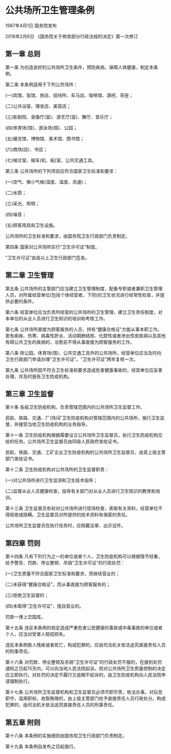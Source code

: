 # 公共场所卫生管理条例

1987年4月1日 国务院发布　

2016年2月6日 《国务院关于修改部分行政法规的决定》第一次修订　

<!-- INFO END -->

## 第一章 总则

第一条 为创造良好的公共场所卫生条件，预防疾病，保障人体健康，制定本条例。

第二条 本条例适用于下列公共场所：

(一)宾馆、饭馆、旅店、招待所、车马店、咖啡馆、酒吧、茶座；

(二)公共浴室、理发店、美容店；

(三)影剧院、录像厅(室)、游艺厅(室)、舞厅、音乐厅；

(四)体育场(馆)、游泳场(馆)、公园；

(五)展览馆、博物馆、美术馆、图书馆；

(六)商场(店)、书店；

(七)候诊室、候车(机、船)室、公共交通工具。

第三条 公共场所的下列项目应符合国家卫生标准和要求：

(一)空气、微小气候(湿度、温度、风速)；

(二)水质；

(三)采光、照明；

(四)噪音；

(五)顾客用具和卫生设施。

公共场所的卫生标准和要求，由国务院卫生行政部门负责制定。

第四条 国家对公共场所实行“卫生许可证”制度。

“卫生许可证”由县以上卫生行政部门签发。

## 第二章 卫生管理

第五条 公共场所的主管部门应当建立卫生管理制度，配备专职或者兼职卫生管理人员，对所属经营单位(包括个体经营者，下同)的卫生状况进行经常性检查，并提供必要的条件。

第六条 经营单位应当负责所经营的公共场所的卫生管理，建立卫生责任制度，对本单位的从业人员进行卫生知识的培训和考核工作。

第七条 公共场所直接为顾客服务的人员，持有“健康合格证”方能从事本职工作。患有痢疾、伤寒、病毒性肝炎、活动期肺结核、化脓性或者渗出性皮肤病以及其他有碍公共卫生的疾病的，治愈前不得从事直接为顾客服务的工作。

第八条 除公园、体育场(馆)、公共交通工具外的公共场所，经营单位应当及时向卫生行政部门申请办理“卫生许可证”。“卫生许可证”两年复核一次。

第九条 公共场所因不符合卫生标准和要求造成危害健康事故的，经营单位应妥善处理，并及时报告卫生防疫机构。

## 第三章 卫生监督

第十条 各级卫生防疫机构，负责管辖范围内的公共场所卫生监督工作。

民航、铁路、交通、厂(场)矿卫生防疫机构对管辖范围内的公共场所，施行卫生监督，并接受当地卫生防疫机构的业务指导。

第十一条 卫生防疫机构根据需要设立公共场所卫生监督员，执行卫生防疫机构交给的任务。公共场所卫生监督员由同级人民政府发给证书。

民航、铁路、交通、工矿企业卫生防疫机构的公共场所卫生监督员，由其上级主管部门发给证书。

第十二条 卫生防疫机构对公共场所的卫生监督职责：

(一)对公共场所进行卫生监测和卫生技术指导；

(二)监督从业人员健康检查，指导有关部门对从业人员进行卫生知识的教育和培训。

第十三条 卫生监督员有权对公共场所进行现场检查，索取有关资料，经营单位不得拒绝或隐瞒。卫生监督员对所提供的技术资料有保密的责任。

公共场所卫生监督员在执行任务时，应佩戴证章、出示证件。

## 第四章 罚则

第十四条 凡有下列行为之一的单位或者个人，卫生防疫机构可以根据情节轻重，给予警告、罚款、停业整顿、吊销“卫生许可证”的行政处罚：

(一)卫生质量不符合国家卫生标准和要求，而继续营业的；

(二)未获得“健康合格证”，而从事直接为顾客服务的；

(三)拒绝卫生监督的；

(四)未取得“卫生许可证”，擅自营业的。

罚款一律上交国库。

第十五条 违反本条例的规定造成严重危害公民健康的事故或中毒事故的单位或者个人，应当对受害人赔偿损失。

违反本条例致人残疾或者死亡，构成犯罪的，应由司法机关依法追究直接责任人员的刑事责任。

第十六条 对罚款、停业整顿及吊销“卫生许可证”的行政处罚不服的，在接到处罚通知之日起15天内，可以向当地人民法院起诉。但对公共场所卫生质量控制的决定应立即执行。对处罚的决定不履行又逾期不起诉的，由卫生防疫机构向人民法院申请强制执行。

第十七条 公共场所卫生监督机构和卫生监督员必须尽职尽责，依法办事。对玩忽职守，滥用职权，收取贿赂的，由上级主管部门给予直接责任人员行政处分。构成犯罪的，由司法机关依法追究直接责任人员的刑事责任。

## 第五章 附则

第十八条 本条例的实施细则由国务院卫生行政部门负责制定。

第十九条 本条例自发布之日起施行。